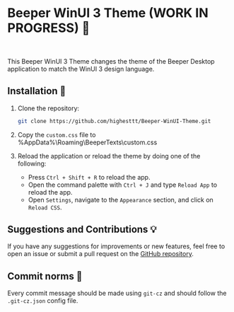 # Beeper WinUI 3 Theme (WORK IN PROGRESS) 🎨

</br>

This Beeper WinUI 3 Theme changes the theme of the Beeper Desktop application to match the WinUI 3 design language.

## Installation 🚀

1. Clone the repository:

   ```bash
   git clone https://github.com/highesttt/Beeper-WinUI-Theme.git
   ```

2. Copy the `custom.css` file to %AppData%\Roaming\BeeperTexts\custom.css

3. Reload the application or reload the theme by doing one of the following:

    - Press `Ctrl + Shift + R` to reload the app.
    - Open the command palette with `Ctrl + J` and type `Reload App` to reload the app.
    - Open `Settings`, navigate to the `Appearance` section, and click on `Reload CSS`.

## Suggestions and Contributions 💡

If you have any suggestions for improvements or new features, feel free to open an issue or submit a pull request on the [GitHub repository](https://github.com/highesttt/Beeper-WinUI-Theme).

## Commit norms 📝

Every commit message should be made using `git-cz` and should follow the `.git-cz.json` config file.
